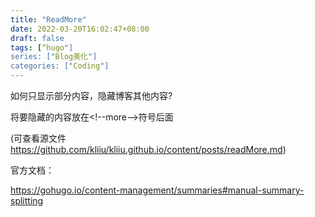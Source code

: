 ```yaml
---
title: "ReadMore"
date: 2022-03-20T16:02:47+08:00
draft: false
tags: [“hugo"]
series: ["Blog美化"]
categories: ["Coding"]
---
```



如何只显示部分内容，隐藏博客其他内容?

<!--more-->
[@_@]:将要隐藏的内容放在以上符号后面

将要隐藏的内容放在\<!--more-->符号后面

(可查看源文件 https://github.com/kliiu/kliiu.github.io/content/posts/readMore.md)

官方文档：

https://gohugo.io/content-management/summaries#manual-summary-splitting